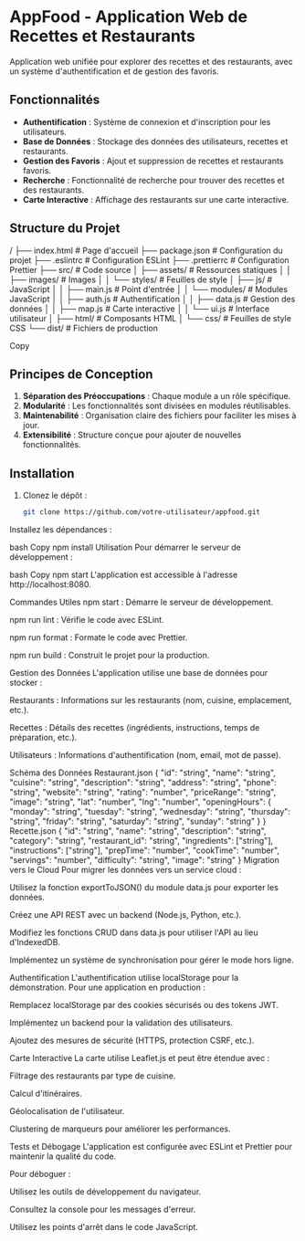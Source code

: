 # AppFood - Application Web de Recettes et Restaurants

Application web unifiée pour explorer des recettes et des restaurants, avec un système d'authentification et de gestion des favoris.

## Fonctionnalités

- **Authentification** : Système de connexion et d'inscription pour les utilisateurs.
- **Base de Données** : Stockage des données des utilisateurs, recettes et restaurants.
- **Gestion des Favoris** : Ajout et suppression de recettes et restaurants favoris.
- **Recherche** : Fonctionnalité de recherche pour trouver des recettes et des restaurants.
- **Carte Interactive** : Affichage des restaurants sur une carte interactive.

## Structure du Projet
/
├── index.html # Page d'accueil
├── package.json # Configuration du projet
├── .eslintrc # Configuration ESLint
├── .prettierrc # Configuration Prettier
├── src/ # Code source
│ ├── assets/ # Ressources statiques
│ │ ├── images/ # Images
│ │ └── styles/ # Feuilles de style
│ ├── js/ # JavaScript
│ │ ├── main.js # Point d'entrée
│ │ └── modules/ # Modules JavaScript
│ │ ├── auth.js # Authentification
│ │ ├── data.js # Gestion des données
│ │ ├── map.js # Carte interactive
│ │ └── ui.js # Interface utilisateur
│ ├── html/ # Composants HTML
│ └── css/ # Feuilles de style CSS
└── dist/ # Fichiers de production

Copy

## Principes de Conception

1. **Séparation des Préoccupations** : Chaque module a un rôle spécifique.
2. **Modularité** : Les fonctionnalités sont divisées en modules réutilisables.
3. **Maintenabilité** : Organisation claire des fichiers pour faciliter les mises à jour.
4. **Extensibilité** : Structure conçue pour ajouter de nouvelles fonctionnalités.

## Installation

1. Clonez le dépôt :
   ```bash
   git clone https://github.com/votre-utilisateur/appfood.git
Installez les dépendances :

bash
Copy
npm install
Utilisation
Pour démarrer le serveur de développement :

bash
Copy
npm start
L'application est accessible à l'adresse http://localhost:8080.

Commandes Utiles
npm start : Démarre le serveur de développement.

npm run lint : Vérifie le code avec ESLint.

npm run format : Formate le code avec Prettier.

npm run build : Construit le projet pour la production.

Gestion des Données
L'application utilise une base de données pour stocker :

Restaurants : Informations sur les restaurants (nom, cuisine, emplacement, etc.).

Recettes : Détails des recettes (ingrédients, instructions, temps de préparation, etc.).

Utilisateurs : Informations d'authentification (nom, email, mot de passe).

Schéma des Données
Restaurant.json
{
  "id": "string",
  "name": "string",
  "cuisine": "string",
  "description": "string",
  "address": "string",
  "phone": "string",
  "website": "string",
  "rating": "number",
  "priceRange": "string",
  "image": "string",
  "lat": "number",
  "lng": "number",
  "openingHours": {
    "monday": "string",
    "tuesday": "string",
    "wednesday": "string",
    "thursday": "string",
    "friday": "string",
    "saturday": "string",
    "sunday": "string"
  }
}
Recette.json
{
  "id": "string",
  "name": "string",
  "description": "string",
  "category": "string",
  "restaurant_id": "string",
  "ingredients": ["string"],
  "instructions": ["string"],
  "prepTime": "number",
  "cookTime": "number",
  "servings": "number",
  "difficulty": "string",
  "image": "string"
}
Migration vers le Cloud
Pour migrer les données vers un service cloud :

Utilisez la fonction exportToJSON() du module data.js pour exporter les données.

Créez une API REST avec un backend (Node.js, Python, etc.).

Modifiez les fonctions CRUD dans data.js pour utiliser l'API au lieu d'IndexedDB.

Implémentez un système de synchronisation pour gérer le mode hors ligne.

Authentification
L'authentification utilise localStorage pour la démonstration. Pour une application en production :

Remplacez localStorage par des cookies sécurisés ou des tokens JWT.

Implémentez un backend pour la validation des utilisateurs.

Ajoutez des mesures de sécurité (HTTPS, protection CSRF, etc.).

Carte Interactive
La carte utilise Leaflet.js et peut être étendue avec :

Filtrage des restaurants par type de cuisine.

Calcul d'itinéraires.

Géolocalisation de l'utilisateur.

Clustering de marqueurs pour améliorer les performances.

Tests et Débogage
L'application est configurée avec ESLint et Prettier pour maintenir la qualité du code.

Pour déboguer :

Utilisez les outils de développement du navigateur.

Consultez la console pour les messages d'erreur.

Utilisez les points d'arrêt dans le code JavaScript.
